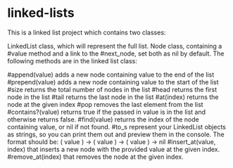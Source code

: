 # linked-lists
This is a linked list project which contains two classes:

LinkedList class, which will represent the full list.
Node class, containing a #value method and a link to the #next_node, set both as nil by default.
The following methods are in the linked list class:

#append(value) adds a new node containing value to the end of the list
#prepend(value) adds a new node containing value to the start of the list
#size returns the total number of nodes in the list
#head returns the first node in the list
#tail returns the last node in the list
#at(index) returns the node at the given index
#pop removes the last element from the list
#contains?(value) returns true if the passed in value is in the list and otherwise returns false.
#find(value) returns the index of the node containing value, or nil if not found.
#to_s represent your LinkedList objects as strings, so you can print them out and preview them in the console. The format should be: ( value ) -> ( value ) -> ( value ) -> nil
#insert_at(value, index) that inserts a new node with the provided value at the given index.
#remove_at(index) that removes the node at the given index.